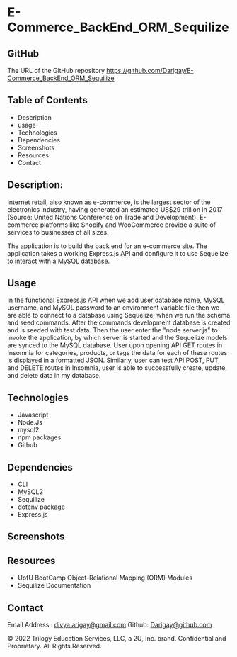 # E-Commerce_BackEnd_ORM_Sequilize

## GitHub 
The URL of the GitHub repository
https://github.com/Darigay/E-Commerce_BackEnd_ORM_Sequilize

## Table of Contents
- Description
- usage
- Technologies
- Dependencies
- Screenshots
- Resources
- Contact

## Description:
Internet retail, also known as e-commerce, is the largest sector of the electronics industry, having generated an estimated US$29 trillion in 2017 (Source: United Nations Conference on Trade and Development). E-commerce platforms like Shopify and WooCommerce provide a suite of services to businesses of all sizes.

The application is to build the back end for an e-commerce site. The application takes a working Express.js API and configure it to use Sequelize to interact with a MySQL database.

## Usage
In the functional Express.js API when we add user database name, MySQL username, and MySQL password to an environment variable file
then we are able to connect to a database using Sequelize, when we run the schema and seed commands.
After the commands development database is created and is seeded with test data.
Then the user enter the "node server.js" to invoke the application, by which server is started and the Sequelize models are synced to the MySQL database.
User upon opening API GET routes in Insomnia for categories, products, or tags the data for each of these routes is displayed in a formatted JSON.
Similarly, user can test API POST, PUT, and DELETE routes in Insomnia,  user is able to successfully create, update, and delete data in my database.

## Technologies
- Javascript
- Node.Js
- mysql2
- npm packages 
- Github

## Dependencies
- CLI
- MySQL2
- Sequilize
- dotenv package
- Express.js

## Screenshots



## Resources
- UofU BootCamp Object-Relational Mapping (ORM) Modules
- Sequilize Documentation

## Contact
Email Address : divya.arigay@gmail.com 
Github: Darigay@github.com


© 2022 Trilogy Education Services, LLC, a 2U, Inc. brand. Confidential and Proprietary. All Rights Reserved.


